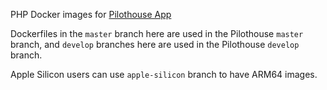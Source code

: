PHP Docker images for [Pilothouse App](https://github.com/Pilothouse-App/pilothouse)

Dockerfiles in the `master` branch here are used in the Pilothouse `master` branch, and `develop` branches here are used in the Pilothouse `develop` branch.

Apple Silicon users can use `apple-silicon` branch to have ARM64 images.

